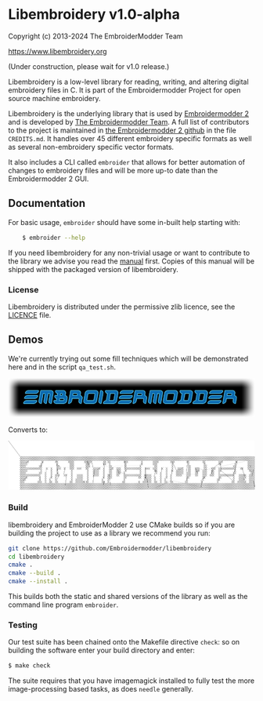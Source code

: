 # Libembroidery v1.0-alpha

Copyright (c) 2013-2024 The EmbroiderModder Team

https://www.libembroidery.org

(Under construction, please wait for v1.0 release.)

Libembroidery is a low-level library for reading, writing, 
and altering digital embroidery files in C. It is part of the Embroidermodder Project
for open source machine embroidery.

Libembroidery is the underlying library that is used by
[Embroidermodder 2](http://embroidermodder.org) and is developed by
[The Embroidermodder Team](#the-embroidermodder-team).
A full list of contributors to the project is maintained in
[the Embroidermodder 2 github](https://github.com/Embroidermodder/embroidermodder)
in the file `CREDITS.md`.
It handles over 45 different embroidery specific formats as well
as several non-embroidery specific vector formats.

It also includes a CLI called `embroider` that allows for better automation of
changes to embroidery files and will be more up-to date than
the Embroidermodder 2 GUI.

## Documentation

For basic usage, `embroider` should have some in-built help starting with:

```sh
    $ embroider --help
```

If you need libembroidery for any non-trivial usage or want to contribute to
the library we advise you read the [manual](./manual.md) first.
Copies of this manual will be shipped with the packaged version of
libembroidery.

### License

Libembroidery is distributed under the permissive zlib licence, see the
[LICENCE](./LICENCE.md) file.

## Demos

We're currently trying out some fill techniques which will be demonstrated here and in the script `qa_test.sh`.

![images/logo-spirals.png](images/logo-spirals.png)

Converts to:

![images/logo_spirals_cross_stitch.png](images/logo_spirals_cross_stitch.png)

### Build

libembroidery and EmbroiderModder 2 use CMake builds
so if you are building the project to use as a library we recommend
you run:

```sh
git clone https://github.com/Embroidermodder/libembroidery
cd libembroidery
cmake .
cmake --build .
cmake --install .
```

This builds both the static and shared versions of the library as well
as the command line program `embroider`.

### Testing

Our test suite has been chained onto the Makefile directive `check`: so on
building the software enter your build directory and enter:

```sh
$ make check
```

The suite requires that you have imagemagick installed to fully test
the more image-processing based tasks, as does `needle` generally.
